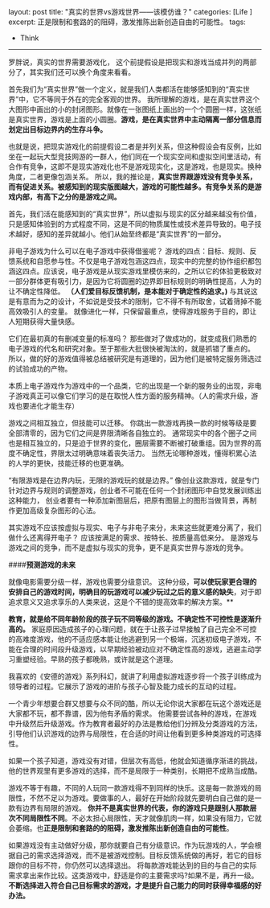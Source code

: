 layout: post
title:  "真实的世界vs游戏世界——该模仿谁？"
categories: [Life ]
excerpt: 正是限制和套路的的阻碍，激发推陈出新创造自由的可能性。
tags:
  - Think

--- 
  
  
  罗胖说，真实的世界需要游戏化，
这个前提假设是把现实和游戏当成并列的两部分了，其实我们还可以换个角度来看看。

首先我们为“真实世界”做一个定义，就是我们人类都活在能够感知到的“真实世界”中，它不等同于外在的完全客观的世界。
我所理解的游戏，是在真实世界这个大图形中画出的小的封闭图形。就像在一张图纸上画出的一个个圆圈一样，这张纸是真实世界，游戏是上面的小圆圈。**游戏，是在真实世界中主动隔离一部分信息而划定出目标边界内的生存斗争。**

也就是说，把现实游戏化的前提假设二者是并列关系，但这种假设会有反例，比如坐在一起玩大型竞技网游的一群人，他们同在一个现实空间和虚拟空间里活动，有合作有竞争，这即不是现实游戏化也不是游戏现实化，这是游戏，也是现实。换种角度，二者更像包涵关系。
所以，我的推论是，**真实世界跟游戏没有竞争关系，而有促进关系。被感知到的现实版图越大，游戏的可能性越多。有竞争关系的是游戏内部，有高下之分的是游戏之间。**

首先，我们活在能感知到的“真实世界”，所以虚拟与现实的区分越来越没有价值，只是感知体验到的方式程度不同，这是不同的物质属性或技术差异导致的。电子技术越好，感知的差异就越小。他们从始至终都是“真实世界”的一部分。

非电子游戏为什么可以在电子游戏中获得借鉴呢？
游戏的四点：目标、规则、反馈系统和自愿参与性。不仅是电子游戏包涵这四点，现实中的完整的协作组织都包涵这四点。应该说，电子游戏是从现实游戏里模仿来的，之所以它的体验更极致对一部分群体更有吸引力，是因为它将圆圈的边界即目标规则的明确性提高，人为的让不确定性降低。
**（人们爱目标反馈机制，是本能对于确定性的追求。)**
与其说这是有意而为之的设计，不如说是受技术的限制，它不得不有所取舍，试着筛掉不能高效吸引人的变量。
就像进化一样，只保留最重点，使得游戏服务于目的，即让人短期获得大量快感。

它们在最初真的有删减变量的标准吗？
那些做对了做成功的，就变成我们熟悉的电子游戏的代名和研究对象。至于那些大批很快被淘汰的，就是抓错了重点的。
所以，做的好的游戏值得被总结被研究是有道理的，因为他们是被特定服务筛选过的试验成功的产物。

本质上电子游戏作为游戏中的一个品类，它的出现是一个新的服务业的出现，非电子游戏真正可以像它们学习的是在取悦人性方面的服务精神。（人的需求升级，游戏也要进化才能生存）

游戏之间相互独立，但技能可以迁移。
你跳出一款游戏再换一款的时候等级是要全部清零的，因为它们之间是界限清晰各自独立的。
通常现实中的各个圈子之间也是相互独立的，只是迫于世界的变化，圈层需要不断被打破重组。因为世界的高度不确定性，界限太过明确意味着丧失活力。
当然无论哪种游戏，懂得积累心法的人学的更快，技能迁移的也更准确。

“有限游戏是在边界内玩，无限的游戏玩的就是边界。”
像创业这款游戏，就是专门针对边界与规则的调整游戏，创业者不可能在任何一个封闭图形中自觉发展训练出这种能力，
创业者要有一种添加新图层后，把原有图层上的图形当做背景，再制作更加高级复杂图形的心法。

其实游戏不应该按虚拟与现实、电子与非电子来分，未来这些就更难分离了，我们做什么还离得开电子？
应该按满足的需求、按特长、按质量高低来分。
是游戏与游戏之间的竞争，而不是虚拟与现实的竞争，更不是真实世界与游戏的竞争。


####**预测游戏的未来**

就像电影需要分级一样，游戏也需要分级意识。
这种分级，**可以使玩家更合理的安排自己的游戏时间，明确目的玩游戏可以减少玩过之后的意义感的缺失**，对于即追求意义又追求享乐的人类来说，这是个不错的提高效率的解决方案。**

**教育，就是给不同年龄阶段的孩子玩不同等级的游戏。不确定性不可控性是逐渐升高的。**
家庭原因造成孩子的心理问题，就在于让孩子过早接触了自己完全不可控的高难度游戏，他的不适应感本能让他逃避到另一个极端，沉迷初级电子游戏，不能在合理的时间段升级游戏，以早期经验被动应对不确定性高的游戏，逃避主动学习重塑经验。早熟的孩子都晚熟，或许就是这个道理。

我喜欢的《安德的游戏》系列科幻，就讲了利用虚拟游戏逐步将一个孩子训练成为领导者的过程。它展示了游戏的进阶与孩子心智及能力成长的互动的过程。

一个青少年想要合群又想要与众不同的酷，所以无论你说大家都在玩这个游戏还是大家都不玩，都不靠谱，因为他有矛盾的需求。
他需要尝试各种的游戏，在游戏中升级然后升级游戏。作为教育者最好的办法是教给他们分辨及分类游戏的方法，引导他们认识游戏的边界与局限性，在合适的时间让他看到更多种类游戏的可选择性。

如果一个孩子知道，游戏没有对错，但层次有高低，他就会知道循序渐进的挑战，他的世界观里有更多游戏的选择，而不是局限于一种类别，长期把不成熟当成酷。

游戏不等于有趣，不同的人玩同一款游戏得不到同样的快乐。这是每一款游戏的局限性，不然不足以为游戏。要做事的人，最好在开始阶段就先要明白自己做的是一款有边界有局限的游戏。
**你并不是真实世界的代表，你的游戏只是跟别人那款层次不同局限性不同**。不必太担心局限性，天才就像肌肉一样，如果没有阻力，它就会萎缩。也**正是限制和套路的的阻碍，激发推陈出新创造自由的可能性**。

如果游戏没有主动做好分级，那你就要自己有分级意识。作为玩游戏的人，学会根据自己的需求选择游戏，而不是被游戏控制。目标反馈系统做的再好，若它的目标跟你的目标不符，你仍然可以选择退出。
将每款游戏能达到的目的与自己的实际需求拿出来作比较。这类游戏中，舒适是你的主要需求吗?如果不是，再升一级。**不断选择进入符合自己目标需求的游戏，才是提升自己能力的同时获得幸福感的好办法。**



